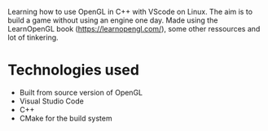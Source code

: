 Learning how to use OpenGL in C++ with VScode on Linux. The aim is to build a game without using an engine one day.
Made using the LearnOpenGL book (https://learnopengl.com/), some other ressources and lot of tinkering.

# Technologies used
- Built from source version of OpenGL
- Visual Studio Code
- C++
- CMake for the build system
